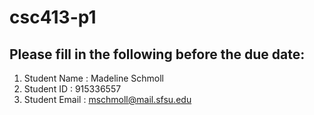 # csc413-p1

## Please fill in the following before the due date:
 1. Student Name  : Madeline Schmoll
 2. Student ID    :  915336557
 3. Student Email : mschmoll@mail.sfsu.edu
